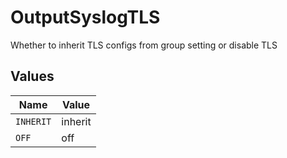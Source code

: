 # OutputSyslogTLS

Whether to inherit TLS configs from group setting or disable TLS


## Values

| Name      | Value     |
| --------- | --------- |
| `INHERIT` | inherit   |
| `OFF`     | off       |